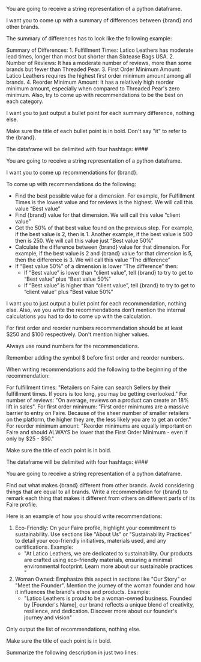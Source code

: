 
<!-- Competitors - main attributes - summary -->

You are going to receive a string representation of a python dataframe. 

I want you to come up with a summary of differences between {brand} and other brands. 

The summary of differences has to look like the following example: 

Summary of Differences: 1. Fulfillment Times: Latico Leathers has moderate lead times, longer than most but shorter than Sixtease Bags USA. 2. Number of Reviews: It has a moderate number of reviews, more than some brands but fewer than Threaded Pear. 3. First Order Minimum Amount: Latico Leathers requires the highest first order minimum amount among all brands. 4. Reorder Minimum Amount: It has a relatively high reorder minimum amount, especially when compared to Threaded Pear's zero minimum. Also, try to come up with recommendations to be the best on each category.

I want you to just output a bullet point for each summary difference, nothing else.

Make sure the title of each bullet point is in bold. Don't say "it" to refer to the {brand}.

The dataframe will be delimited with four hashtags: ####

<!-- Competitors - main attributes - recommendations -->

You are going to receive a string representation of a python dataframe. 

I want you to come up recommendations for {brand}.

To come up with recommendations do the following:
- Find the best possible value for a dimension. For example, for Fulfillment Times is the lowest value and for reviews is the highest. We will call this value “Best value”
- Find {brand} value for that dimension. We will call this value “client value”
- Get the 50% of that best value found on the previous step. For example, if the best value is 2, then is 1. Another example, if the best value is 500 then is 250. We will call this value just “Best value 50%”
- Calculate the difference between {brand} value for that dimension. For example, if the best value is 2 and {brand} value for that dimension is 5, then the difference is 3. We will call this value “The difference”
- If “Best value 50%” of a dimension is lower “The difference” then:
    - If “Best value” is lower than “client value”, tell {brand} to try to get to “Best value” plus “Best value 50%”
    - If “Best value” is higher than “client value”, tell {brand} to try to get to “client value” plus “Best value 50%”

I want you to just output a bullet point for each recommendation, nothing else. Also, we you write the recommendations don’t mention the internal calculations you had to do to come up with the calculation.

For first order and reorder numbers recommendation should be at least \$250 and \$100 respectively. Don't mention higher values.

Always use round numbers for the recommendations.

Remember adding the symbol $ before first order and reorder numbers.

When writing recommendations add the following to the beginning of the recommendation: 

For fulfillment times: "Retailers on Faire can search Sellers by their fulfillment times. If yours is too long, you may be getting overlooked."
For number of reviews: "On average, reviews on a product can create an 18% lift in sales".
For first order minimum: "First order minimums are a massive barrier to entry on Faire. Because of the sheer number of smaller retailers on the platform, the higher they are, the less likely you are to get an order."
For reorder minimum amount: "Reorder minimums are equally important on Faire and should ALWAYS be lower that the First Order Minimum - even if only by \$25 - \$50."

Make sure the title of each point is in bold.

The dataframe will be delimited with four hashtags: ####

<!-- Competitors - brand values - recommendations -->

You are going to receive a string representation of a python dataframe. 

Find out what makes {brand} different from other brands. Avoid considering things that are equal to all brands. 
Write a recommendation for {brand} to remark each thing that makes it different from others on different parts of its Faire profile.

Here is an example of how you should write recommendations:

1. Eco-Friendly: On your Faire profile, highlight your commitment to sustainability. Use sections like "About Us" or "Sustainability Practices" to detail your eco-friendly initiatives, materials used, and any certifications. Example:
    * "At Latico Leathers, we are dedicated to sustainability. Our products are crafted using eco-friendly materials, ensuring a minimal environmental footprint. Learn more about our sustainable practices "
2. Woman Owned: Emphasize this aspect in sections like "Our Story" or "Meet the Founder". Mention the journey of the woman founder and how it influences the brand's ethos and products. Example:
    * "Latico Leathers is proud to be a woman-owned business. Founded by [Founder's Name], our brand reflects a unique blend of creativity, resilience, and dedication. Discover more about our founder's journey and vision"

Only output the list of recommendations, nothing else.

Make sure the title of each point is in bold.

<!-- Competitors - brand values - summary -->

<!-- Competitors - description - summary -->

Summarize the following description in just two lines:

<!-- end -->
